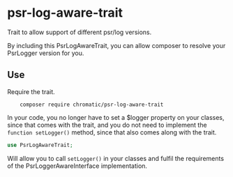 # psr-log-aware-trait

Trait to allow support of different psr/log versions.

By including this PsrLogAwareTrait, you can allow composer to resolve your PsrLogger version for you.

## Use

Require the trait.

        composer require chromatic/psr-log-aware-trait

In your code, you no longer have to set a $logger property on your classes, since that comes with the trait, and you do
not need to implement the `function setLogger()` method, since that also comes along with the trait.

```php
use PsrLogAwareTrait;
```

Will allow you to call `setLogger()` in your classes and fulfil the requirements of the PsrLoggerAwareInterface
implementation.
